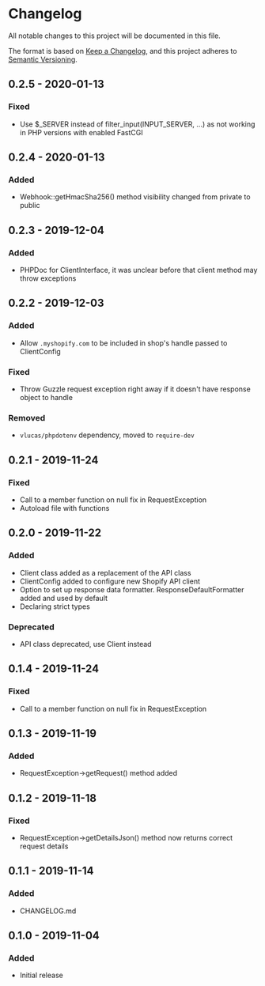# Changelog

All notable changes to this project will be documented in this file.

The format is based on [Keep a Changelog](https://keepachangelog.com/en/1.0.0/),
and this project adheres to [Semantic Versioning](https://semver.org/spec/v2.0.0.html).

## 0.2.5 - 2020-01-13
### Fixed
-   Use $_SERVER instead of filter_input(INPUT_SERVER, ...) as not working in PHP versions with enabled FastCGI

## 0.2.4 - 2020-01-13
### Added
-   Webhook::getHmacSha256() method visibility changed from private to public

## 0.2.3 - 2019-12-04
### Added
-   PHPDoc for ClientInterface, it was unclear before that client method may throw exceptions

## 0.2.2 - 2019-12-03
### Added
-   Allow `.myshopify.com` to be included in shop's handle passed to ClientConfig

### Fixed
-   Throw Guzzle request exception right away if it doesn't have response object to handle

### Removed
-   `vlucas/phpdotenv` dependency, moved to `require-dev`

## 0.2.1 - 2019-11-24
### Fixed
-   Call to a member function on null fix in RequestException
-   Autoload file with functions

## 0.2.0 - 2019-11-22
### Added
-   Client class added as a replacement of the API class 
-   ClientConfig added to configure new Shopify API client
-   Option to set up response data formatter. ResponseDefaultFormatter added and used by default
-   Declaring strict types

### Deprecated
-   API class deprecated, use Client instead

## 0.1.4 - 2019-11-24
### Fixed
-   Call to a member function on null fix in RequestException

## 0.1.3 - 2019-11-19
### Added
-   RequestException->getRequest() method added

## 0.1.2 - 2019-11-18
### Fixed
-   RequestException->getDetailsJson() method now returns correct request details

## 0.1.1 - 2019-11-14
### Added
-   CHANGELOG.md

## 0.1.0 - 2019-11-04
### Added
-   Initial release
